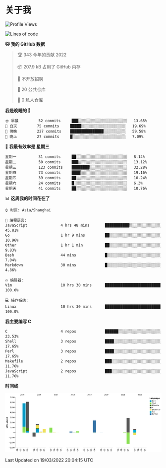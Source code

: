 # 关于我

<!--START_SECTION:waka-->
![Profile Views](http://img.shields.io/badge/%E4%B8%AA%E4%BA%BA%E5%B0%81%E9%9D%A2%E8%A7%82%E7%9C%8B%E6%AC%A1%E6%95%B0-24-blue)

![Lines of code](https://img.shields.io/badge/%E4%BB%8E%E3%80%8C%E4%BD%A0%E5%A5%BD%E4%B8%96%E7%95%8C%E3%80%8D%E6%88%91%E5%B7%B2%E7%BB%8F%E5%86%99%E4%BA%86-19%20Thousand%20%E8%A1%8C%E4%BB%A3%E7%A0%81-blue)

**🐱 我的 GitHub 数据** 

> 🏆 343 今年的贡献 2022
 > 
> 📦 207.9 kB 占用了 GitHub 内存 
 > 
> 🚫 不开放招聘
 > 
> 📜 20 公共仓库 
 > 
> 🔑 0 私人仓库  
 > 
**我是晚睡的 🦉** 

```text
🌞 早晨         52 commits     ███░░░░░░░░░░░░░░░░░░░░░░   13.65% 
🌆 白天         75 commits     █████░░░░░░░░░░░░░░░░░░░░   19.69% 
🌃 傍晚         227 commits    ███████████████░░░░░░░░░░   59.58% 
🌙 晚上         27 commits     █░░░░░░░░░░░░░░░░░░░░░░░░   7.09%

```
📅 **我最有效率是 星期三** 

```text
星期一          31 commits     ██░░░░░░░░░░░░░░░░░░░░░░░   8.14% 
星期二          50 commits     ███░░░░░░░░░░░░░░░░░░░░░░   13.12% 
星期三          123 commits    ████████░░░░░░░░░░░░░░░░░   32.28% 
星期四          73 commits     ████░░░░░░░░░░░░░░░░░░░░░   19.16% 
星期五          39 commits     ██░░░░░░░░░░░░░░░░░░░░░░░   10.24% 
星期六          24 commits     █░░░░░░░░░░░░░░░░░░░░░░░░   6.3% 
星期天          41 commits     ██░░░░░░░░░░░░░░░░░░░░░░░   10.76%

```


📊 **这周我的时间花在了** 

```text
⌚︎ 时区: Asia/Shanghai

💬 编程语言: 
JavaScript               4 hrs 48 mins       ███████████░░░░░░░░░░░░░░   45.81% 
Go                       1 hr 9 mins         ██░░░░░░░░░░░░░░░░░░░░░░░   10.96% 
Other                    1 hr 1 min          ██░░░░░░░░░░░░░░░░░░░░░░░   9.83% 
Bash                     44 mins             █░░░░░░░░░░░░░░░░░░░░░░░░   7.04% 
Markdown                 30 mins             █░░░░░░░░░░░░░░░░░░░░░░░░   4.86%

🔥 编辑器: 
Vim                      10 hrs 30 mins      █████████████████████████   100.0%

💻 操作系统: 
Linux                    10 hrs 30 mins      █████████████████████████   100.0%

```

**我主要编写 C** 

```text
C                        4 repos             ██████░░░░░░░░░░░░░░░░░░░   23.53% 
Shell                    3 repos             ████░░░░░░░░░░░░░░░░░░░░░   17.65% 
Perl                     3 repos             ████░░░░░░░░░░░░░░░░░░░░░   17.65% 
Makefile                 2 repos             ███░░░░░░░░░░░░░░░░░░░░░░   11.76% 
JavaScript               2 repos             ███░░░░░░░░░░░░░░░░░░░░░░   11.76%

```


**时间线**

![Chart not found](https://raw.githubusercontent.com/Arondight/Arondight/master/charts/bar_graph.png) 


 Last Updated on 19/03/2022 20:04:15 UTC
<!--END_SECTION:waka-->
